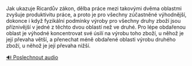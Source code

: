 
Jak ukazuje Ricardův zákon, dělba práce mezi takovými dvěma oblastmi zvyšuje produktivitu práce, a proto je pro všechny zúčastněné výhodnější, dokonce i když fyzikální podmínky výroby pro všechny druhy zboží jsou příznivější v jedné z těchto dvou oblastí než ve druhé. Pro lépe obdařenou oblast je výhodné koncentrovat své úsilí na výrobu toho zboží, u něhož je její převaha větší, a přenechat méně obdařené oblasti výrobu druhého zboží, u něhož je její převaha nižší.

[🔊 Poslechnout audio](/data/7-paragraphs/audio/chapter_36/para_006-Jak-ukazuje-Ricardv-zkon-dlba-prce-mezi-takov.mp3)
